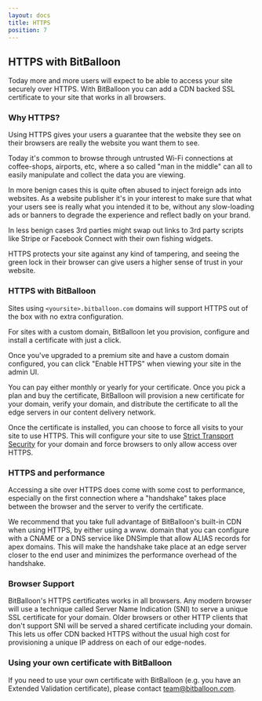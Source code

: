 ```yaml
---
layout: docs
title: HTTPS
position: 7
---
```


## HTTPS with BitBalloon

<p class="lead">Today more and more users will expect to be able to access your site securely over HTTPS. With BitBalloon you can add a CDN backed SSL certificate to your site that works in all browsers.</p>


### Why HTTPS?

Using HTTPS gives your users a guarantee that the website they see on their browsers are really the website you want them to see.

Today it's common to browse through untrusted Wi-Fi connections at coffee-shops, airports, etc, where a so called "man in the middle" can all to easily manipulate and collect the data you are viewing.

In more benign cases this is quite often abused to inject foreign ads into websites. As a website publisher it's in your interest to make sure that what your users see is really what you intended it to be,
without any slow-loading ads or banners to degrade the experience and reflect badly on your brand.

In less benign cases 3rd parties might swap out links to 3rd party scripts like Stripe or Facebook Connect with their own fishing widgets.

HTTPS protects your site against any kind of tampering, and seeing the green lock in their browser can give users a higher sense of trust in your website.

### HTTPS with BitBalloon

Sites using `<yoursite>.bitballoon.com` domains will support HTTPS out of the box with no extra configuration.

For sites with a custom domain, BitBalloon let you provision, configure and install a certificate with just a click.

Once you've upgraded to a premium site and have a custom domain configured, you can click "Enable HTTPS" when viewing your site in the admin UI.

You can pay either monthly or yearly for your certificate. Once you pick a plan and buy the certificate, BitBalloon will provision a new certificate for your domain, verify your domain, and distribute the certificate to all the edge servers in our content delivery network.

Once the certificate is installed, you can choose to force all visits to your site to use HTTPS. This will configure your site to use [Strict Transport Security](http://en.wikipedia.org/wiki/HTTP_Strict_Transport_Security) for your domain and force browsers to only allow access over HTTPS.

### HTTPS and performance

Accessing a site over HTTPS does come with some cost to performance, especially on the first connection where a "handshake" takes place between the browser and the server to verify the certificate.

We recommend that you take full advantage of BitBalloon's built-in CDN when using HTTPS, by either using a www. domain that you can configure with a CNAME or a DNS service like DNSimple that allow ALIAS records for apex domains. This will make the handshake take place at an edge server closer to the end user and minimizes the performance overhead of the handshake.

### Browser Support

BitBalloon's HTTPS certificates works in all browsers. Any modern browser will use a technique called Server Name Indication (SNI) to serve a unique SSL certificate for your domain. Older browsers or other HTTP clients that don't support SNI will be served a shared certificate including your domain. This lets us offer CDN backed HTTPS without the usual high cost for provisioning a unique IP address on each of our edge-nodes.

### Using your own certificate with BitBalloon

If you need to use your own certificate with BitBalloon (e.g. you have an Extended Validation certificate), please contact [team@bitballoon.com](mailto:team@bitballoon.com).
